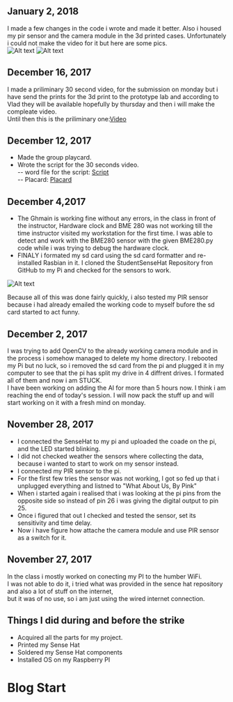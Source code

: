 ## January 2, 2018
I made a few changes in the code i wrote and made it better. Also i housed my pir sensor and the camera module in the 3d printed cases. Unfortunately i could not make the video for it but here are some pics.<br>
![Alt text](https://github.com/AbhaySingla/college/blob/master/Screenshot_20180103-195814.png)
![Alt text](https://github.com/AbhaySingla/college/blob/master/Screenshot_20180103-195910.png)<br>

## December 16, 2017
I made a priliminary 30 second video, for the submission on monday but i have send the prints for the 3d print to the prototype lab and according to Vlad they will be available hopefully by thursday and then i will make the compleate video. <br>
Until then this is the priliminary one:[Video](https://github.com/AbhaySingla/college/blob/master/30sec%20Clip.mp4)

## December 12, 2017
- Made the group playcard.
- Wrote the script for the 30 seconds video.<br>
-- word file for the script: [Script](https://github.com/AbhaySingla/college/blob/master/30min%20script.docx)<br>
-- Placard: [Placard](https://github.com/AbhaySingla/college/blob/master/placard.pdf)

## December 4,2017
 - The Ghmain is working fine without any errors, in the class in front of the instructor, Hardware clock and BME 280 was not working till the time instructor visited my workstation for the first time. I was able to detect and work with the BME280 sensor with the given BME280.py code while i was trying to debug the hardware clock.
 - FINALY i formated my sd card using the sd card formatter and re- installed Rasbian in it. I cloned the StudentSenseHat Repository fron GitHub to my Pi and checked for the sensors to work.<br>

![Alt text](https://github.com/AbhaySingla/college/blob/master/PCB%20board%20runnig.png)<br>

Because all of this was done fairly quickly, i also tested my PIR sensor because i had already emailed the working code to myself bufore the sd card started to act funny.

## December 2, 2017
I was trying to add OpenCV to the already working camera module and in the process i somehow managed to delete my home directory. I rebooted my Pi but no luck, so i removed the sd card from the pi and plugged it in my computer to see that the pi has split my drive in 4 diffrent drives. I formated all of them and now i am STUCK.<br> 
I have been working on adding the AI for more than 5 hours now. I think i am reaching the end of today's session. I will now pack the stuff up and will start working on it with a fresh mind on monday. 

## November 28, 2017
- I connected the SenseHat to my pi and uploaded the coade on the pi, and the LED started blinking.<br>
- I did not checked weather the sensors where collecting the data, because i wanted to start to work on my sensor instead.
- I connected my PIR sensor to the pi.
- For the first few tries the sensor was not working, I got so fed up that i unplugged everything and listned to "What About Us, By Pink"
- When i started again i realised that i was looking at the pi pins from the opposite side so instead of pin 26 i was giving the digital output to pin 25.
- Once i figured that out I checked and tested the sensor, set its sensitivity and time delay.
- Now i have figure how attache the camera module and use PIR sensor as a switch for it.

## November 27, 2017
In the class i mostly worked on conecting my PI to the humber WiFi.<br>
I was not able to do it, i tried what was provided in the sence hat repository and also a lot of stuff on the internet,<br>
but it was of no use, so i am just using the wired internet connection.


## Things I did during and before the strike
- Acquired all the parts for my project.
- Printed my Sense Hat
- Soldered my Sense Hat components
- Installed OS on my Raspberry PI

# Blog Start
